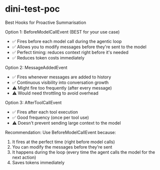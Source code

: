 # dini-test-poc

Best Hooks for Proactive Summarisation

  Option 1: BeforeModelCallEvent (BEST for your use case)

  - ✅ Fires before each model call during the agentic loop
  - ✅ Allows you to modify messages before they're sent to the model
  - ✅ Perfect timing: reduces context right before it's needed
  - ✅ Reduces token costs immediately

  Option 2: MessageAddedEvent

  - ✅ Fires whenever messages are added to history
  - ✅ Continuous visibility into conversation growth
  - ⚠️ Might fire too frequently (after every message)
  - ⚠️ Would need throttling to avoid overhead

  Option 3: AfterToolCallEvent

  - ✅ Fires after each tool execution
  - ✅ Good frequency (once per tool use)
  - ⚠️ Doesn't prevent sending large context to the model

  Recommendation: Use BeforeModelCallEvent because:
  1. It fires at the perfect time (right before model calls)
  2. You can modify the messages before they're sent
  3. It happens during the loop (every time the agent calls the model for the next action)
  4. Saves tokens immediately